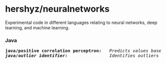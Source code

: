 <h1>hershyz/neuralnetworks</h1>
</p>Experimental code in different languages relating to neural networks, deep learning, and machine learning.</p>

<h3>Java</h3>
<pre>
<strong>java/positive correlation perceptron:</strong>   <i>Predicts values based on existing input and output data with positive correlations.<i>
<strong>java/outlier identifier:</strong>                <i>Identifies outliers in input and output data, resulting in more accurate weight prediction.<i>
</pre>
